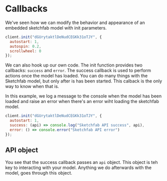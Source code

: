 # Callbacks

We've seen how we can modify the behavior and appearance of an embedded sketchfab model with init parameters.

```js
client.init("dGUrytaktlDeNudCEGKk31oTJY", {
  autostart: 1,
  autospin: 0.2,
  scrollwheel: 0
});
```

We can also hook up our own code. The init function provides two callbacks: `success` and `error`. The success callback is used to perform actions once the model has loaded. You can do many things with the Sketchfab model, but only after is has been started. This calback is the only way to know when that is.

In this example, we log a message to the console when the model has been loaded and raise an error when there's an error wiht loading the sketchfab model.

```js
client.init("dGUrytaktlDeNudCEGKk31oTJY", {
  autostart: 1,
  success: (api) => console.log("Sketchfab API success", api),
  error: () => console.error("Sketchfab API error")
});
```

## API object

You see that the success callback passes an `api` object. This object is teh key to interacting with your model. Anything we do afterwards with the model, goes through this object.